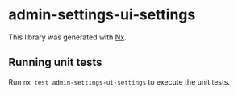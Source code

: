 # admin-settings-ui-settings

This library was generated with [Nx](https://nx.dev).

## Running unit tests

Run `nx test admin-settings-ui-settings` to execute the unit tests.
